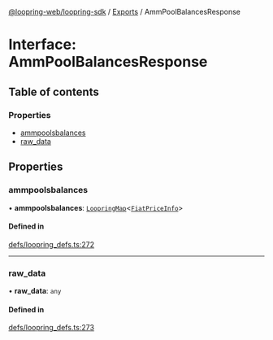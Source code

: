 [@loopring-web/loopring-sdk](../README.md) / [Exports](../modules.md) / AmmPoolBalancesResponse

# Interface: AmmPoolBalancesResponse

## Table of contents

### Properties

- [ammpoolsbalances](AmmPoolBalancesResponse.md#ammpoolsbalances)
- [raw\_data](AmmPoolBalancesResponse.md#raw_data)

## Properties

### ammpoolsbalances

• **ammpoolsbalances**: [`LoopringMap`](LoopringMap.md)<[`FiatPriceInfo`](FiatPriceInfo.md)\>

#### Defined in

[defs/loopring_defs.ts:272](https://github.com/Loopring/loopring_sdk/blob/f560ad6/src/defs/loopring_defs.ts#L272)

___

### raw\_data

• **raw\_data**: `any`

#### Defined in

[defs/loopring_defs.ts:273](https://github.com/Loopring/loopring_sdk/blob/f560ad6/src/defs/loopring_defs.ts#L273)

